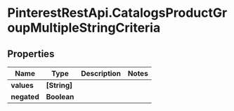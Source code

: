 # PinterestRestApi.CatalogsProductGroupMultipleStringCriteria

## Properties

Name | Type | Description | Notes
------------ | ------------- | ------------- | -------------
**values** | **[String]** |  | 
**negated** | **Boolean** |  | 


